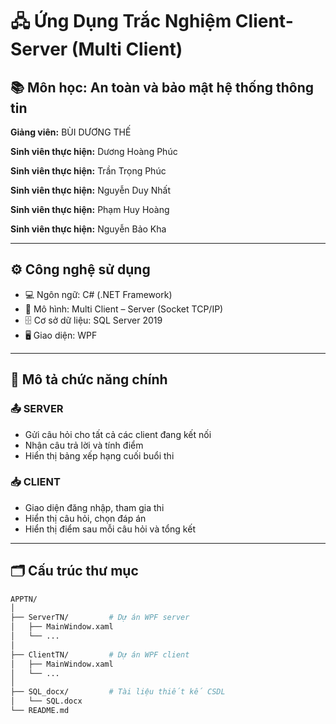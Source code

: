 # 🖧 Ứng Dụng Trắc Nghiệm Client-Server (Multi Client)

## 📚 Môn học: An toàn và bảo mật hệ thống thông tin

**Giảng viên:** BÙI DƯƠNG THẾ

**Sinh viên thực hiện:** Dương Hoàng Phúc

**Sinh viên thực hiện:** Trần Trọng Phúc

**Sinh viên thực hiện:** Nguyễn Duy Nhất

**Sinh viên thực hiện:** Phạm Huy Hoàng

**Sinh viên thực hiện:** Nguyễn Bảo Kha


---

## ⚙️ Công nghệ sử dụng
- 💻 Ngôn ngữ: C# (.NET Framework)
- 🔌 Mô hình: Multi Client – Server (Socket TCP/IP)
- 🗄️ Cơ sở dữ liệu: SQL Server 2019
- 🖥️ Giao diện: WPF

---

## 🧠 Mô tả chức năng chính

### 📤 SERVER
- Gửi câu hỏi cho tất cả các client đang kết nối
- Nhận câu trả lời và tính điểm
- Hiển thị bảng xếp hạng cuối buổi thi

### 📥 CLIENT
- Giao diện đăng nhập, tham gia thi
- Hiển thị câu hỏi, chọn đáp án
- Hiển thị điểm sau mỗi câu hỏi và tổng kết

---

## 🗂️ Cấu trúc thư mục

```bash
APPTN/
│
├── ServerTN/         # Dự án WPF server
│   ├── MainWindow.xaml
│   └── ...
│
├── ClientTN/         # Dự án WPF client
│   ├── MainWindow.xaml
│   └── ...
│
├── SQL_docx/         # Tài liệu thiết kế CSDL
│   └── SQL.docx
└── README.md
